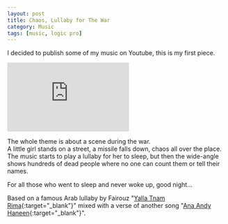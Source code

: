 ```yaml
---
layout: post
title: Chaos, Lullaby for The War
category: Music
tags: [music, logic pro]
---
```


I decided to publish some of my music on Youtube, this is my first piece.  
  

<iframe width="280" height="158" src="https://www.youtube.com/embed/tbn9EnRJ7Tc" frameborder="0" allow="accelerometer; autoplay; encrypted-media; gyroscope; picture-in-picture" allowfullscreen></iframe>

The whole theme is about a scene during the war.  
A little girl stands on a street, a missile falls down, chaos all over the place. The music starts to play a lullaby for her to sleep, but then the wide-angle shows hundreds of dead people where no one can count them or tell their names.  
  
For all those who went to sleep and never woke up, good night...  
  
Based on a famous Arab lullaby by Fairouz "[Yalla Tnam Rima](https://www.youtube.com/watch?v=xb2h-SXAvUE){:target="_blank"}" mixed with a verse of another song "[Ana Andy Haneen](https://www.youtube.com/watch?v=ED0Ns2XQ9IM){:target="_blank"}".  
